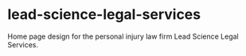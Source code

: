 # lead-science-legal-services
Home page design for the personal injury law firm Lead Science Legal Services.
